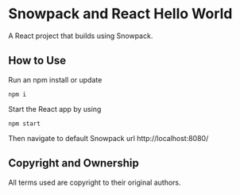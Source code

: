 # Snowpack and React Hello World

A React project that builds using Snowpack.

## How to Use

Run an npm install or update
```
npm i
```

Start the React app by using
```
npm start
```

Then navigate to default Snowpack url http://localhost:8080/

## Copyright and Ownership

All terms used are copyright to their original authors.
